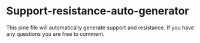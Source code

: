 # Support-resistance-auto-generator

This pine file will automatically generate support and resistance.
If you have any questions you are free to comment.
